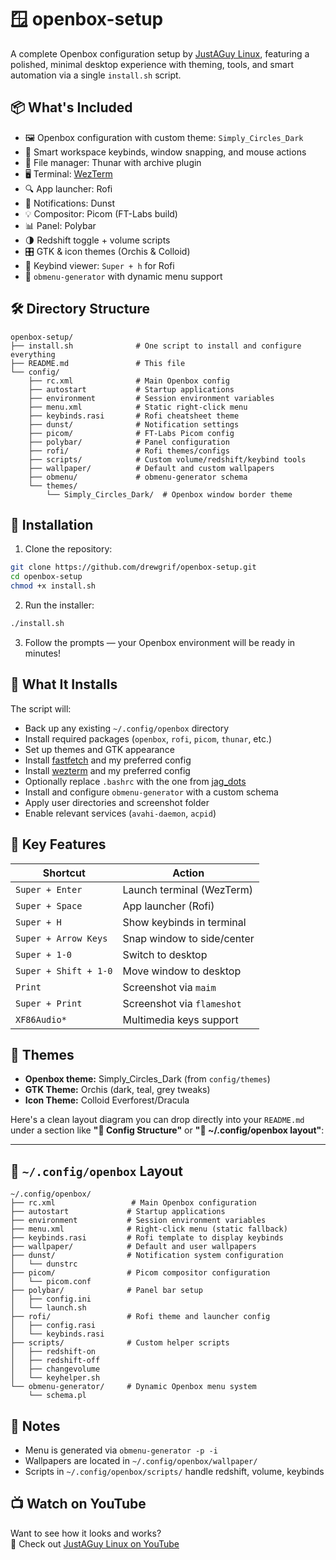 # 🪟 openbox-setup

A complete Openbox configuration setup by [JustAGuy Linux](https://www.youtube.com/@JustAGuyLinux), featuring a polished, minimal desktop experience with theming, tools, and smart automation via a single `install.sh` script.

## 📦 What's Included

- 🖼️ Openbox configuration with custom theme: `Simply_Circles_Dark`
- 🧠 Smart workspace keybinds, window snapping, and mouse actions
- 📁 File manager: Thunar with archive plugin
- 🖥️ Terminal: [WezTerm](https://wezfurlong.org/wezterm/)
- 🔍 App launcher: Rofi
- 🔔 Notifications: Dunst
- 💡 Compositor: Picom (FT-Labs build)
- 📊 Panel: Polybar
- 🌗 Redshift toggle + volume scripts
- 🎛️ GTK & icon themes (Orchis & Colloid)
- 📄 Keybind viewer: `Super + h` for Rofi
- 🧰 `obmenu-generator` with dynamic menu support

## 🛠️ Directory Structure

```
openbox-setup/
├── install.sh              # One script to install and configure everything
├── README.md               # This file
└── config/
    ├── rc.xml              # Main Openbox config
    ├── autostart           # Startup applications
    ├── environment         # Session environment variables
    ├── menu.xml            # Static right-click menu
    ├── keybinds.rasi       # Rofi cheatsheet theme
    ├── dunst/              # Notification settings
    ├── picom/              # FT-Labs Picom config
    ├── polybar/            # Panel configuration
    ├── rofi/               # Rofi themes/configs
    ├── scripts/            # Custom volume/redshift/keybind tools
    ├── wallpaper/          # Default and custom wallpapers
    ├── obmenu/             # obmenu-generator schema
    └── themes/
        └── Simply_Circles_Dark/  # Openbox window border theme
```

## 🚀 Installation

1. Clone the repository:
```bash
git clone https://github.com/drewgrif/openbox-setup.git
cd openbox-setup
chmod +x install.sh
```

2. Run the installer:
```bash
./install.sh
```

3. Follow the prompts — your Openbox environment will be ready in minutes!

## 💾 What It Installs

The script will:

- Back up any existing `~/.config/openbox` directory
- Install required packages (`openbox`, `rofi`, `picom`, `thunar`, etc.)
- Set up themes and GTK appearance
- Install [fastfetch](https://github.com/fastfetch-cli/fastfetch) and my preferred config
- Install [wezterm](https://github.com/wez/wezterm) and my preferred config
- Optionally replace `.bashrc` with the one from [jag_dots](https://github.com/drewgrif/jag_dots)
- Install and configure `obmenu-generator` with a custom schema
- Apply user directories and screenshot folder
- Enable relevant services (`avahi-daemon`, `acpid`)

## 🧷 Key Features

| Shortcut            | Action                           |
|---------------------|----------------------------------|
| `Super + Enter`     | Launch terminal (WezTerm)        |
| `Super + Space`     | App launcher (Rofi)              |
| `Super + H`         | Show keybinds in terminal        |
| `Super + Arrow Keys`| Snap window to side/center       |
| `Super + 1-0`       | Switch to desktop                |
| `Super + Shift + 1-0`| Move window to desktop          |
| `Print`             | Screenshot via `maim`            |
| `Super + Print`       | Screenshot via `flameshot`       |
| `XF86Audio*`        | Multimedia keys support          |

## 🎨 Themes

- **Openbox theme:** Simply_Circles_Dark (from `config/themes`)
- **GTK Theme:** Orchis (dark, teal, grey tweaks)
- **Icon Theme:** Colloid Everforest/Dracula

Here's a clean layout diagram you can drop directly into your `README.md` under a section like **"📁 Config Structure"** or **"📂 ~/.config/openbox layout"**:

---

## 📂 `~/.config/openbox` Layout

```
~/.config/openbox/
├── rc.xml                 # Main Openbox configuration
├── autostart             # Startup applications
├── environment           # Session environment variables
├── menu.xml              # Right-click menu (static fallback)
├── keybinds.rasi         # Rofi template to display keybinds
├── wallpaper/            # Default and user wallpapers
├── dunst/                # Notification system configuration
│   └── dunstrc
├── picom/                # Picom compositor configuration
│   └── picom.conf
├── polybar/              # Panel bar setup
│   ├── config.ini
│   └── launch.sh
├── rofi/                 # Rofi theme and launcher config
│   ├── config.rasi
│   └── keybinds.rasi
├── scripts/              # Custom helper scripts
│   ├── redshift-on
│   ├── redshift-off
│   ├── changevolume
│   └── keyhelper.sh
└── obmenu-generator/     # Dynamic Openbox menu system
    └── schema.pl
```

## 🧠 Notes

- Menu is generated via `obmenu-generator -p -i`
- Wallpapers are located in `~/.config/openbox/wallpaper/`
- Scripts in `~/.config/openbox/scripts/` handle redshift, volume, keybinds

## 📺 Watch on YouTube

Want to see how it looks and works?  
🎥 Check out [JustAGuy Linux on YouTube](https://www.youtube.com/@JustAGuyLinux)

